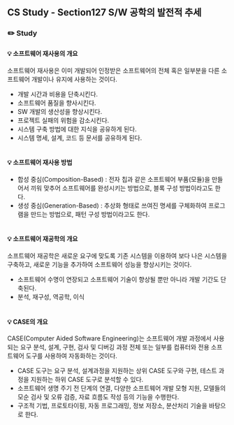 ## CS Study - Section127 S/W 공학의 발전적 추세
### ✏️ Study
#### 💡 소프트웨어 재사용의 개요
소프트웨어 재사용은 이미 개발되어 인정받은 소프트웨어의 전체 혹은 일부분을 다른 소프트웨어 개발이나 유지에 사용하는 것이다.
- 개발 시간과 비용을 단축시킨다.
- 소프트웨어 품질을 향사시킨다.
- SW 개발의 생산성을 향상시킨다.
- 프로젝트 실패의 위험을 감소시킨다.
- 시스템 구축 방법에 대한 지식을 공유하게 된다.
- 시스템 명세, 설계, 코드 등 문서를 공유하게 된다.
<br><br>

#### 💡 소프트웨어 재사용 방법
- 합성 중심(Composition-Based) : 전자 칩과 같은 소프트웨어 부품(모듈)을 만들어서 끼워 맞추어 소프트웨어를 완성시키는 방법으로, 블록 구성 방법이라고도 한다.
- 생성 중심(Generation-Based) : 추상화 형태로 쓰여진 명세를 구체화하여 프로그램을 만드는 방법으로, 패턴 구성 방법이라고도 한다.
<br><br>

#### 💡 소프트웨어 재공학의 개요
소프트웨어 재공학은 새로운 요구에 맞도록 기존 시스템을 이용하여 보다 나은 시스템을 구축하고, 새로운 기능을 추가하여 소프트웨어 성능을 향상시키는 것이다.
- 소프트웨어 수명이 연장되고 소프트웨어 기술이 향상될 뿐만 아니라 개발 기간도 단축된다.
- 분석, 재구성, 역공학, 이식
<br><br>

#### 💡 CASE의 개요
CASE(Computer Aided Software Engineering)는 소프트웨어 개발 과정에서 사용되는 요구 분석, 설계, 구현, 검사 및 디버깅 과정 전체 또는 일부를 컴퓨터와 전용 소프트웨어 도구를 사용하여 자동화하는 것이다.
- CASE 도구는 요구 분석, 설계과정을 지원하는 상위 CASE 도구와 구현, 테스트 과정을 지원하는 하위 CASE 도구로 분석할 수 있다.
- 소프트웨어 생명 주기 전 단계의 연결, 다양한 소프트웨어 개발 모형 지원, 모델들의 모순 검사 및 오류 검증, 자료 흐름도 작성 등의 기능을 수행한다.
- 구조적 기법, 프로토타이핑, 자동 프로그래밍, 정보 저장소, 분산처리 기술을 바탕으로 한다.